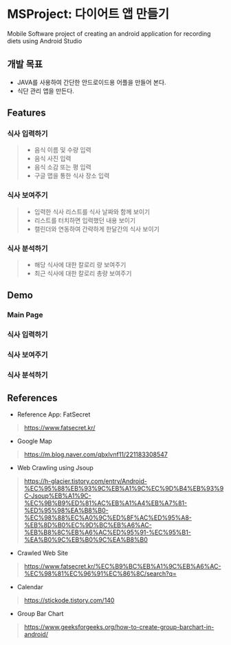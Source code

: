 # MSProject: 다이어트 앱 만들기
Mobile Software project of creating an android application for recording diets using Android Studio

## 개발 목표
* JAVA를 사용하여 간단한 안드로이드용 어플을 만들어 본다.
* 식단 관리 앱을 만든다.

## Features
### 식사 입력하기
> * 음식 이름 및 수량 입력
> * 음식 사진 입력
> * 음식 소감 또는 평 입력
> * 구글 맵을 통한 식사 장소 입력

### 식사 보여주기
> * 입력한 식사 리스트를 식사 날짜와 함께 보이기
> * 리스트를 터치하면 입력했던 내용 보이기
> * 캘린더와 연동하여 간략하게 한달간의 식사 보이기

### 식사 분석하기
> * 해당 식사에 대한 칼로리 량 보여주기
> * 최근 식사에 대한 칼로리 총량 보여주기

## Demo
### Main Page

### 식사 입력하기

### 식사 보여주기

### 식사 분석하기

## References
* Reference App: FatSecret
> https://www.fatsecret.kr/
* Google Map
> https://m.blog.naver.com/qbxlvnf11/221183308547
* Web Crawling using Jsoup
> https://h-glacier.tistory.com/entry/Android-%EC%95%88%EB%93%9C%EB%A1%9C%EC%9D%B4%EB%93%9C-Jsoup%EB%A1%9C-%EC%9B%B9%ED%81%AC%EB%A1%A4%EB%A7%81-%ED%95%98%EA%B8%B0-%EC%98%88%EC%A0%9C%ED%8F%AC%ED%95%A8-%EB%8D%B0%EC%9D%BC%EB%A6%AC-%EB%B8%8C%EB%A6%AC%ED%95%91-%EC%95%B1-%EA%B0%9C%EB%B0%9C%EA%B8%B0
* Crawled Web Site
> https://www.fatsecret.kr/%EC%B9%BC%EB%A1%9C%EB%A6%AC-%EC%98%81%EC%96%91%EC%86%8C/search?q=
* Calendar
> https://stickode.tistory.com/140
* Group Bar Chart
> https://www.geeksforgeeks.org/how-to-create-group-barchart-in-android/









